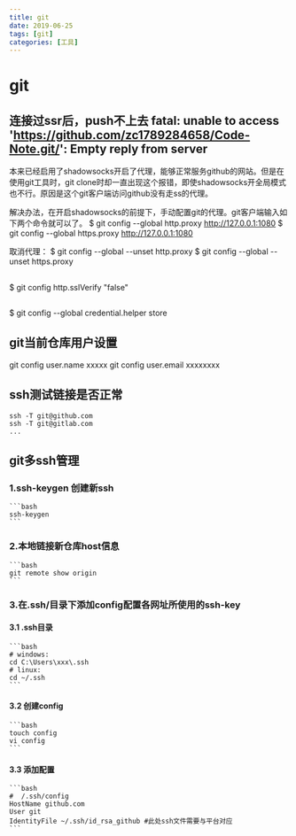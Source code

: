 ```yaml
---
title: git
date: 2019-06-25
tags: [git]
categories: [工具]
---
```


# git

## 连接过ssr后，push不上去  fatal: unable to access 'https://github.com/zc1789284658/Code-Note.git/': Empty reply from server

本来已经启用了shadowsocks开启了代理，能够正常服务github的网站。但是在使用git工具时，git clone时却一直出现这个报错，即使shadowsocks开全局模式也不行。原因是这个git客户端访问github没有走ss的代理。

解决办法，在开启shadowsocks的前提下，手动配置git的代理。git客户端输入如下两个命令就可以了。
$ git config --global http.proxy http://127.0.0.1:1080
$ git config --global https.proxy http://127.0.0.1:1080


取消代理：
$ git config --global --unset http.proxy 
$ git config --global --unset https.proxy 

## 
$ git config http.sslVerify "false"

## 
$ git config --global credential.helper store

## git当前仓库用户设置

git config user.name  xxxxx
git config user.email xxxxxxxx

## ssh测试链接是否正常

    ssh -T git@github.com
    ssh -T git@gitlab.com
    ...

## git多ssh管理

### 1.ssh-keygen 创建新ssh
    ```bash
    ssh-keygen
    ```

### 2.本地链接新仓库host信息
    ```bash
    git remote show origin
    ```

### 3.在.ssh/目录下添加config配置各网址所使用的ssh-key

#### 3.1 .ssh目录
    ```bash
    # windows:
    cd C:\Users\xxx\.ssh
    # linux:
    cd ~/.ssh
    ```

#### 3.2 创建config
    ```bash
    touch config
    vi config
    ```

#### 3.3 添加配置
    ```bash
    #  /.ssh/config
    HostName github.com
    User git
    IdentityFile ~/.ssh/id_rsa_github #此处ssh文件需要与平台对应
    ```